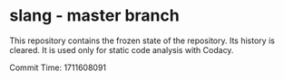 # slang - master branch

This repository contains the frozen state of the repository.
Its history is cleared. It is used only for static code
analysis with Codacy.

Commit Time: 1711608091
